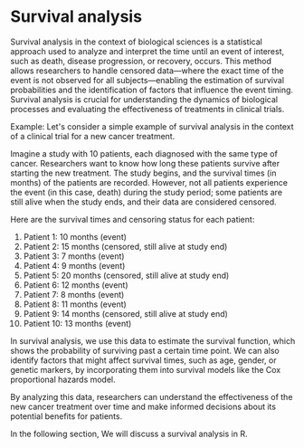 # Survival analysis
Survival analysis in the context of biological sciences is a statistical approach used to analyze and interpret the time until an event of interest, such as death, disease progression, or recovery, occurs. This method allows researchers to handle censored data—where the exact time of the event is not observed for all subjects—enabling the estimation of survival probabilities and the identification of factors that influence the event timing. Survival analysis is crucial for understanding the dynamics of biological processes and evaluating the effectiveness of treatments in clinical trials.

Example: Let's consider a simple example of survival analysis in the context of a clinical trial for a new cancer treatment.

Imagine a study with 10 patients, each diagnosed with the same type of cancer. Researchers want to know how long these patients survive after starting the new treatment. The study begins, and the survival times (in months) of the patients are recorded. However, not all patients experience the event (in this case, death) during the study period; some patients are still alive when the study ends, and their data are considered censored.

Here are the survival times and censoring status for each patient:

1. Patient 1: 10 months (event)
2. Patient 2: 15 months (censored, still alive at study end)
3. Patient 3: 7 months (event)
4. Patient 4: 9 months (event)
5. Patient 5: 20 months (censored, still alive at study end)
6. Patient 6: 12 months (event)
7. Patient 7: 8 months (event)
8. Patient 8: 11 months (event)
9. Patient 9: 14 months (censored, still alive at study end)
10. Patient 10: 13 months (event)

In survival analysis, we use this data to estimate the survival function, which shows the probability of surviving past a certain time point. We can also identify factors that might affect survival times, such as age, gender, or genetic markers, by incorporating them into survival models like the Cox proportional hazards model.

By analyzing this data, researchers can understand the effectiveness of the new cancer treatment over time and make informed decisions about its potential benefits for patients.

In the following section, We will discuss a survival analysis in R.
